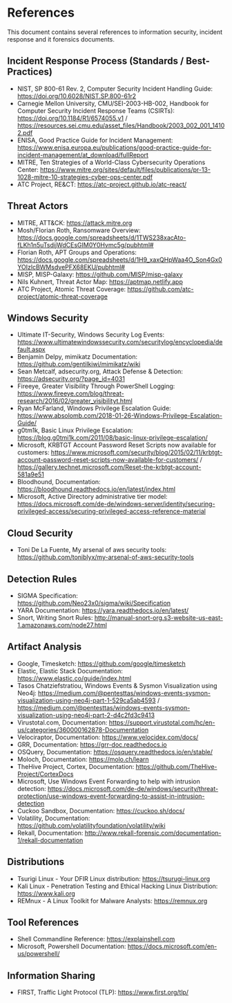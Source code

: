 # References
This document contains several references to information security, incident response and it forensics documents.

## Incident Response Process (Standards / Best-Practices)
* NIST, SP 800-61 Rev. 2, Computer Security Incident Handling Guide: https://doi.org/10.6028/NIST.SP.800-61r2
* Carnegie Mellon University, CMU/SEI-2003-HB-002, Handbook for Computer Security Incident Response Teams (CSIRTs): https://doi.org/10.1184/R1/6574055.v1 / https://resources.sei.cmu.edu/asset_files/Handbook/2003_002_001_14102.pdf
* ENISA, Good Practice Guide for Incident Management: https://www.enisa.europa.eu/publications/good-practice-guide-for-incident-management/at_download/fullReport
* MITRE, Ten Strategies of a World-Class Cybersecurity Operations Center: https://www.mitre.org/sites/default/files/publications/pr-13-1028-mitre-10-strategies-cyber-ops-center.pdf
* ATC Project, RE&CT: https://atc-project.github.io/atc-react/

## Threat Actors
* MITRE, ATT&CK: https://attack.mitre.org
* Mosh/Florian Roth, Ransomware Overview: https://docs.google.com/spreadsheets/d/1TWS238xacAto-fLKh1n5uTsdijWdCEsGIM0Y0Hvmc5g/pubhtml#
* Florian Roth, APT Groups and Operations: https://docs.google.com/spreadsheets/d/1H9_xaxQHpWaa4O_Son4Gx0YOIzlcBWMsdvePFX68EKU/pubhtml#
* MISP, MISP-Galaxy: https://github.com/MISP/misp-galaxy
* Nils Kuhnert, Threat Actor Map: https://aptmap.netlify.app
* ATC Project, Atomic Threat Coverage: https://github.com/atc-project/atomic-threat-coverage

## Windows Security
* Ultimate IT-Security, Windows Security Log Events: https://www.ultimatewindowssecurity.com/securitylog/encyclopedia/default.aspx
* Benjamin Delpy, mimikatz Documentation: https://github.com/gentilkiwi/mimikatz/wiki
* Sean Metcalf, adsecurity.org, Attack Defense & Detection: https://adsecurity.org/?page_id=4031
* Fireeye, Greater Visibility Through PowerShell Logging: https://www.fireeye.com/blog/threat-research/2016/02/greater_visibilityt.html
* Ryan McFarland, Windows Privilege Escalation Guide: https://www.absolomb.com/2018-01-26-Windows-Privilege-Escalation-Guide/
* g0tm1k, Basic Linux Privilege Escalation: https://blog.g0tmi1k.com/2011/08/basic-linux-privilege-escalation/
* Microsoft, KRBTGT Account Password Reset Scripts now available for customers: https://www.microsoft.com/security/blog/2015/02/11/krbtgt-account-password-reset-scripts-now-available-for-customers/ / https://gallery.technet.microsoft.com/Reset-the-krbtgt-account-581a9e51
* Bloodhound, Documentation: https://bloodhound.readthedocs.io/en/latest/index.html
* Microsoft, Active Directory administrative tier model: https://docs.microsoft.com/de-de/windows-server/identity/securing-privileged-access/securing-privileged-access-reference-material

## Cloud Security
* Toni De La Fuente, My arsenal of aws security tools: https://github.com/toniblyx/my-arsenal-of-aws-security-tools

## Detection Rules
* SIGMA Specification: https://github.com/Neo23x0/sigma/wiki/Specification
* YARA Documentation: https://yara.readthedocs.io/en/latest/
* Snort, Writing Snort Rules: http://manual-snort-org.s3-website-us-east-1.amazonaws.com/node27.html

## Artifact Analysis
* Google, Timesketch: https://github.com/google/timesketch
* Elastic, Elastic Stack Documentation: https://www.elastic.co/guide/index.html
* Tasos Chatziefstratiou, Windows Events & Sysmon Visualization using Neo4j: https://medium.com/@pentesttas/windows-events-sysmon-visualization-using-neo4j-part-1-529ca5ab4593 / https://medium.com/@pentesttas/windows-events-sysmon-visualization-using-neo4j-part-2-d4c2fd3c9413
* Virustotal.com, Documentation: https://support.virustotal.com/hc/en-us/categories/360000162878-Documentation
* Velociraptor, Documentation: https://www.velocidex.com/docs/
* GRR, Documentation: https://grr-doc.readthedocs.io
* OSQuery, Documentation: https://osquery.readthedocs.io/en/stable/
* Moloch, Documentation: https://molo.ch/learn
* TheHive Project, Cortex, Documentation: https://github.com/TheHive-Project/CortexDocs
* Microsoft, Use Windows Event Forwarding to help with intrusion detection: https://docs.microsoft.com/de-de/windows/security/threat-protection/use-windows-event-forwarding-to-assist-in-intrusion-detection
* Cuckoo Sandbox, Documentation: https://cuckoo.sh/docs/
* Volatility, Documentation: https://github.com/volatilityfoundation/volatility/wiki
* Rekall, Documentation: http://www.rekall-forensic.com/documentation-1/rekall-documentation

## Distributions
* Tsurigi Linux - Your DFIR Linux distribution: https://tsurugi-linux.org
* Kali Linux - Penetration Testing and Ethical Hacking Linux Distribution: https://www.kali.org
* REMnux - A Linux Toolkit for Malware Analysts: https://remnux.org

## Tool References
* Shell Commandline Reference: https://explainshell.com
* Microsoft, Powershell Documentation: https://docs.microsoft.com/en-us/powershell/

## Information Sharing
* FIRST, Traffic Light Protocol (TLP): https://www.first.org/tlp/